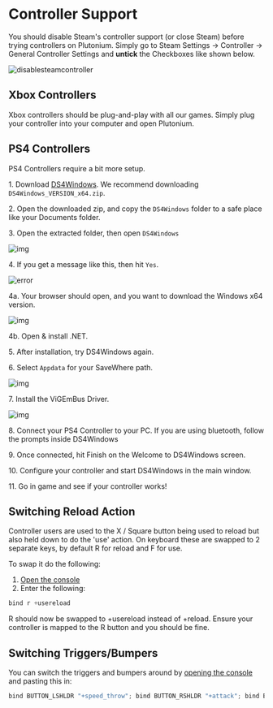 # Controller Support

<Alert variant="warning">

You should disable Steam's controller support (or close Steam) before trying controllers on Plutonium.
Simply go to Steam Settings -> Controller -> General Controller Settings and **untick** the Checkboxes like shown below.

![disablesteamcontroller](https://i.imgur.com/U1bs5Z9.png)

</Alert>

## Xbox Controllers

Xbox controllers should be plug-and-play with all our games. Simply plug your controller into your computer and open Plutonium.

## PS4 Controllers

PS4 Controllers require a bit more setup.

1\. Download [DS4Windows](https://github.com/Ryochan7/DS4Windows/releases/latest). We recommend downloading `DS4Windows_VERSION_x64.zip`.

2\. Open the downloaded zip, and copy the `DS4Windows` folder to a safe place like your Documents folder.

3\. Open the extracted folder, then open `DS4Windows`

![img](https://i.imgur.com/sxik1Bs.png)

4\. If you get a message like this, then hit `Yes`.

![error](https://i.imgur.com/BEqRTW4.png)

4a\. Your browser should open, and you want to download the Windows x64 version.

![img](https://i.imgur.com/s2FRt73.png)

4b\. Open & install .NET.

5\. After installation, try DS4Windows again.

6\. Select `Appdata` for your SaveWhere path.

![img](https://i.imgur.com/3EJ1wzA.png)

7\. Install the ViGEmBus Driver.

![img](https://i.imgur.com/RHrY0Wu.png)

8\. Connect your PS4 Controller to your PC. If you are using bluetooth, follow the prompts inside DS4Windows

9\. Once connected, hit Finish on the Welcome to DS4Windows screen.

10\. Configure your controller and start DS4Windows in the main window.

11\. Go in game and see if your controller works!

## Switching Reload Action

Controller users are used to the X / Square button being used to reload but also held down to do the 'use' action.
On keyboard these are swapped to 2 separate keys, by default R for reload and F for use.

To swap it do the following:

1. [Open the console](/docs/opening-console)
2. Enter the following:
```cs
bind r +usereload
```
R should now be swapped to +usereload instead of +reload. Ensure your controller is mapped to the R button and you should be fine.

## Switching Triggers/Bumpers

You can switch the triggers and bumpers around by [opening the console](/docs/opening-console) and pasting this in:

```cs
bind BUTTON_LSHLDR "+speed_throw"; bind BUTTON_RSHLDR "+attack"; bind BUTTON_LTRIG "+smoke"; bind BUTTON_RTRIG "+frag"
```